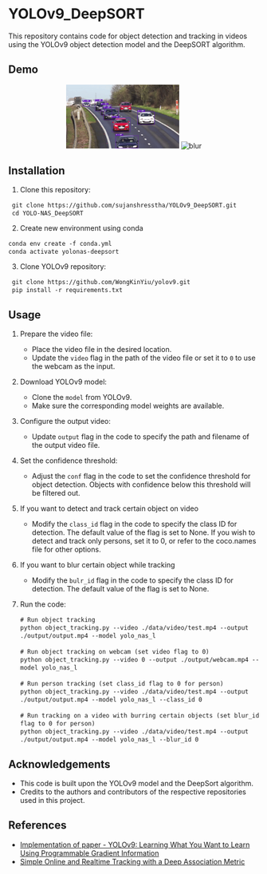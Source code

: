 # YOLOv9_DeepSORT
This repository contains code for object detection and tracking in videos using the YOLOv9 object detection model and the DeepSORT algorithm.

## Demo 
<p align="center">
  <img src="data/helpers/cars.gif" alt="demo" width="45%">
  <img src="data/helpers/test.gif" alt="blur" width="45%">
</p>

## Installation
1. Clone this repository:
  ```
   git clone https://github.com/sujanshresstha/YOLOv9_DeepSORT.git
   cd YOLO-NAS_DeepSORT
  ```

2. Create new environment using conda
  ```
  conda env create -f conda.yml
  conda activate yolonas-deepsort
  ```

3. Clone YOLOv9 repository:
  ```
   git clone https://github.com/WongKinYiu/yolov9.git
   pip install -r requirements.txt
  ```

## Usage
1. Prepare the video file:
   - Place the video file in the desired location.
   - Update the `video` flag in the path of the video file or set it to `0` to use the webcam as the input.
2. Download YOLOv9 model:
   - Clone the `model` from YOLOv9. 
   - Make sure the corresponding model weights are available.
3. Configure the output video:
   - Update `output` flag in the code to specify the path and filename of the output video file.
4. Set the confidence threshold:
   - Adjust the `conf` flag in the code to set the confidence threshold for object detection. Objects with confidence below this threshold will be filtered out.
5. If you want to detect and track certain object on video 
   - Modify the `class_id` flag in the code to specify the class ID for detection. The default value of the flag is set to None. If you wish to detect and track only persons, set it to 0, or refer to the coco.names file for other options.
6. If you want to blur certain object while tracking
   - Modify the `bulr_id` flag in the code to specify the class ID for detection. The default value of the flag is set to None. 

7. Run the code:
   ```
   # Run object tracking
   python object_tracking.py --video ./data/video/test.mp4 --output ./output/output.mp4 --model yolo_nas_l

   # Run object tracking on webcam (set video flag to 0)
   python object_tracking.py --video 0 --output ./output/webcam.mp4 --model yolo_nas_l

   # Run person tracking (set class_id flag to 0 for person)
   python object_tracking.py --video ./data/video/test.mp4 --output ./output/output.mp4 --model yolo_nas_l --class_id 0
   
   # Run tracking on a video with burring certain objects (set blur_id flag to 0 for person)
   python object_tracking.py --video ./data/video/test.mp4 --output ./output/output.mp4 --model yolo_nas_l --blur_id 0
   ```
   

## Acknowledgements
- This code is built upon the YOLOv9 model and the DeepSort algorithm.
- Credits to the authors and contributors of the respective repositories used in this project.

## References
- [Implementation of paper - YOLOv9: Learning What You Want to Learn Using Programmable Gradient Information](https://github.com/WongKinYiu/yolov9/blob/main/README.md)
- [Simple Online and Realtime Tracking with a Deep Association Metric](https://arxiv.org/abs/1703.07402)